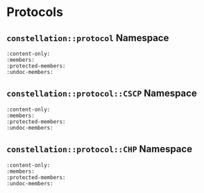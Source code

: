 # Protocols

## `constellation::protocol` Namespace

```{doxygennamespace} constellation::protocol
:content-only:
:members:
:protected-members:
:undoc-members:
```

## `constellation::protocol::CSCP` Namespace

```{doxygennamespace} constellation::protocol::CSCP
:content-only:
:members:
:protected-members:
:undoc-members:
```

## `constellation::protocol::CHP` Namespace

```{doxygennamespace} constellation::protocol::CHP
:content-only:
:members:
:protected-members:
:undoc-members:
```
